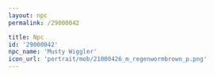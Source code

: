 ```yaml
---
layout: npc
permalink: /29000042

title: Npc
id: '29000042'
npc_name: 'Musty Wiggler'
icon_url: 'portrait/mob/21000426_m_regenwormbrown_p.png'
---
```

